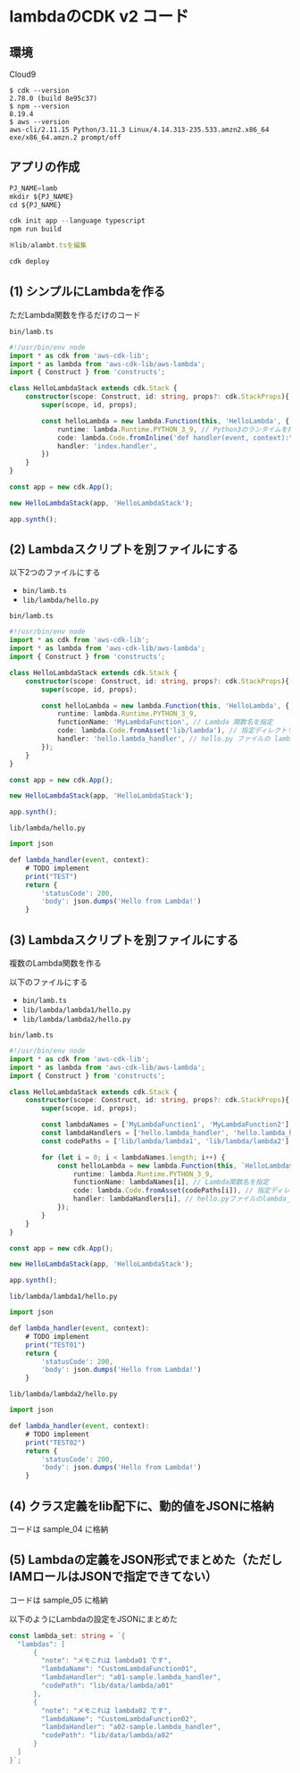 # lambdaのCDK v2 コード

## 環境

Cloud9

```console
$ cdk --version
2.78.0 (build 8e95c37)
$ npm --version 
8.19.4
$ aws --version
aws-cli/2.11.15 Python/3.11.3 Linux/4.14.313-235.533.amzn2.x86_64 exe/x86_64.amzn.2 prompt/off
```

## アプリの作成

```typescript
PJ_NAME=lamb
mkdir ${PJ_NAME}
cd ${PJ_NAME}

cdk init app --language typescript
npm run build

※lib/alambt.tsを編集

cdk deploy
```


## (1) シンプルにLambdaを作る

ただLambda関数を作るだけのコード

`bin/lamb.ts`

```typescript
#!/usr/bin/env node
import * as cdk from 'aws-cdk-lib';
import * as lambda from 'aws-cdk-lib/aws-lambda';
import { Construct } from 'constructs';

class HelloLambdaStack extends cdk.Stack {
    constructor(scope: Construct, id: string, props?: cdk.StackProps){
        super(scope, id, props);

        const helloLambda = new lambda.Function(this, 'HelloLambda', {
            runtime: lambda.Runtime.PYTHON_3_9, // Python3のランタイムを指定
            code: lambda.Code.fromInline('def handler(event, context):\n    print("Hello")'),
            handler: 'index.handler',
        })
    }
}

const app = new cdk.App();

new HelloLambdaStack(app, 'HelloLambdaStack');

app.synth();
```


## (2) Lambdaスクリプトを別ファイルにする

以下2つのファイルにする

- `bin/lamb.ts`
- `lib/lambda/hello.py`


`bin/lamb.ts`

```typescript
#!/usr/bin/env node
import * as cdk from 'aws-cdk-lib';
import * as lambda from 'aws-cdk-lib/aws-lambda';
import { Construct } from 'constructs';

class HelloLambdaStack extends cdk.Stack {
    constructor(scope: Construct, id: string, props?: cdk.StackProps){
        super(scope, id, props);

        const helloLambda = new lambda.Function(this, 'HelloLambda', {
            runtime: lambda.Runtime.PYTHON_3_9,
            functionName: 'MyLambdaFunction', // Lambda 関数名を指定
            code: lambda.Code.fromAsset('lib/lambda'), // 指定ディレクトリからコードを取得
            handler: 'hello.lambda_handler', // hello.py ファイルの lambda_handler 関数を指定
        });
    }
}

const app = new cdk.App();

new HelloLambdaStack(app, 'HelloLambdaStack');

app.synth();
```


`lib/lambda/hello.py`

```typescript
import json

def lambda_handler(event, context):
    # TODO implement
    print("TEST")
    return {
        'statusCode': 200,
        'body': json.dumps('Hello from Lambda!')
    }
```


## (3) Lambdaスクリプトを別ファイルにする

複数のLambda関数を作る

以下のファイルにする

- `bin/lamb.ts`
- `lib/lambda/lambda1/hello.py`
- `lib/lambda/lambda2/hello.py`

`bin/lamb.ts`

```typescript
#!/usr/bin/env node
import * as cdk from 'aws-cdk-lib';
import * as lambda from 'aws-cdk-lib/aws-lambda';
import { Construct } from 'constructs';

class HelloLambdaStack extends cdk.Stack {
    constructor(scope: Construct, id: string, props?: cdk.StackProps){
        super(scope, id, props);

        const lambdaNames = ['MyLambdaFunction1', 'MyLambdaFunction2'];
        const lambdaHandlers = ['hello.lambda_handler', 'hello.lambda_handler'];
        const codePaths = ['lib/lambda/lambda1', 'lib/lambda/lambda2'];

        for (let i = 0; i < lambdaNames.length; i++) {
            const helloLambda = new lambda.Function(this, `HelloLambda${i + 1}`, {
                runtime: lambda.Runtime.PYTHON_3_9,
                functionName: lambdaNames[i], // Lambda関数名を指定
                code: lambda.Code.fromAsset(codePaths[i]), // 指定ディレクトリからコードを取得
                handler: lambdaHandlers[i], // hello.pyファイルのlambda_handler関数を指定
            });
        }
    }
}

const app = new cdk.App();

new HelloLambdaStack(app, 'HelloLambdaStack');

app.synth();
```


`lib/lambda/lambda1/hello.py`

```typescript
import json

def lambda_handler(event, context):
    # TODO implement
    print("TEST01")
    return {
        'statusCode': 200,
        'body': json.dumps('Hello from Lambda!')
    }
```


`lib/lambda/lambda2/hello.py`

```typescript
import json

def lambda_handler(event, context):
    # TODO implement
    print("TEST02")
    return {
        'statusCode': 200,
        'body': json.dumps('Hello from Lambda!')
    }
```

## (4) クラス定義をlib配下に、動的値をJSONに格納

コードは sample_04 に格納


## (5) Lambdaの定義をJSON形式でまとめた（ただしIAMロールはJSONで指定できてない）

コードは sample_05 に格納

以下のようにLambdaの設定をJSONにまとめた

```typescript
const lambda_set: string = `{
  "lambdas": [
      {
        "note": "メモこれは lambda01 です",
        "lambdaName": "CustomLambdaFunction01",
        "lambdaHandler": "a01-sample.lambda_handler",
        "codePath": "lib/data/lambda/a01"
      },
      {
        "note": "メモこれは lambda02 です",  
        "lambdaName": "CustomLambdaFunction02",
        "lambdaHandler": "a02-sample.lambda_handler",
        "codePath": "lib/data/lambda/a02"
      }
  ]
}`;
```



